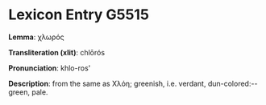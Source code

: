 # Lexicon Entry G5515

**Lemma**: χλωρός

**Transliteration (xlit)**: chlōrós

**Pronunciation**: khlo-ros'

**Description**:
from the same as Χλόη; greenish, i.e. verdant, dun-colored:--green, pale.
